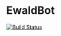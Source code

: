 # EwaldBot
[![Build Status](https://travis-ci.org/Ewaldd/EwaldBot.svg?branch=master)](https://travis-ci.org/Ewaldd/EwaldBot)

